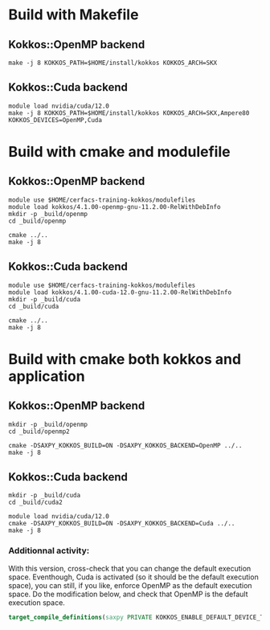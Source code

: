 # Build with Makefile

## Kokkos::OpenMP backend

```shell
make -j 8 KOKKOS_PATH=$HOME/install/kokkos KOKKOS_ARCH=SKX
```

## Kokkos::Cuda backend

```shell
module load nvidia/cuda/12.0
make -j 8 KOKKOS_PATH=$HOME/install/kokkos KOKKOS_ARCH=SKX,Ampere80 KOKKOS_DEVICES=OpenMP,Cuda
```

# Build with cmake and modulefile

## Kokkos::OpenMP backend

```shell
module use $HOME/cerfacs-training-kokkos/modulefiles
module load kokkos/4.1.00-openmp-gnu-11.2.00-RelWithDebInfo
mkdir -p _build/openmp
cd _build/openmp

cmake ../..
make -j 8
```

## Kokkos::Cuda backend

```shell
module use $HOME/cerfacs-training-kokkos/modulefiles
module load kokkos/4.1.00-cuda-12.0-gnu-11.2.00-RelWithDebInfo
mkdir -p _build/cuda
cd _build/cuda

cmake ../..
make -j 8
```

# Build with cmake both kokkos and application

## Kokkos::OpenMP backend

```shell
mkdir -p _build/openmp
cd _build/openmp2

cmake -DSAXPY_KOKKOS_BUILD=ON -DSAXPY_KOKKOS_BACKEND=OpenMP ../..
make -j 8
```

## Kokkos::Cuda backend

```shell
mkdir -p _build/cuda
cd _build/cuda2

module load nvidia/cuda/12.0
cmake -DSAXPY_KOKKOS_BUILD=ON -DSAXPY_KOKKOS_BACKEND=Cuda ../..
make -j 8
```

### Additionnal activity:

With this version, cross-check that you can change the default execution space. Eventhough, Cuda is activated (so it should be the default execution space), you can still, if you like, enforce OpenMP as the default execution space. Do the modification below, and check that OpenMP is the default execution space.

```cmake
target_compile_definitions(saxpy PRIVATE KOKKOS_ENABLE_DEFAULT_DEVICE_TYPE_OPENMP)
```
